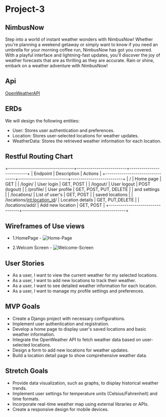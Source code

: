 # Project-3

## NimbusNow
Step into a world of instant weather wonders with NimbusNow! Whether you're planning a weekend getaway or simply want to know if you need an umbrella for your morning coffee run, NimbusNow has got you covered. With a playful interface and lightning-fast updates, you'll discover the joy of weather forecasts that are as thrilling as they are accurate. Rain or shine, embark on a weather adventure with NimbusNow!

## Api
[OpenWeatherAPI](https://openweathermap.org/api)

## ERDs
We will design the following entities:

* User: Stores user authentication and preferences.
* Location: Stores user-selected locations for weather updates.
* WeatherData: Stores the retrieved weather information for each location.

## Restful Routing Chart
+---------------------------------+-------------------------+--------------------------+
|           Endpoint              |        Description      |         Actions          |
+---------------------------------+-------------------------+--------------------------+
|   /                             | Home page               | GET                      |
|   /login/                       | User login              | GET, POST                |
|   /logout/                      | User logout             | POST (logout)            |
|   /profile/                     | User profile            | GET, POST, PUT, DELETE   |
|                                   and settings                                       |
|   /locations/                   | List of user's          | GET, POST                |
|                                   saved locations                                    |
|   /locations/<int:location_id>/ | Location details        | GET, PUT,DELETE          |
|   /locations/add/               | Add new location        | GET, POST                |
+---------------------------------+----------------------------------------------------+


## Wireframes of Use views

* 1.HomePage -
![Home-Page](Home-page.jpeg)

* 2.Welcom Screen -
![Welcome-Screen](Welcom-Page.jpeg)

## User Stories
* As a user, I want to view the current weather for my selected locations.
* As a user, I want to add new locations to track their weather.
* As a user, I want to see detailed weather information for each location.
* As a user, I want to manage my profile settings and preferences.

## MVP Goals
* Create a Django project with necessary configurations.
* Implement user authentication and registration.
* Develop a home page to display user's saved locations and basic weather information.
* Integrate the OpenWeather API to fetch weather data based on user-selected locations.
* Design a form to add new locations for weather updates.
* Build a location detail page to show comprehensive weather data.

## Stretch Goals
* Provide data visualization, such as graphs, to display historical weather trends.
* Implement user settings for temperature units (Celsius/Fahrenheit) and time formats.
* Incorporate real-time weather map using external libraries or APIs.
* Create a responsive design for mobile devices.